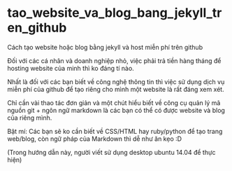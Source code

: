 # tao_website_va_blog_bang_jekyll_tren_github
Cách tạo website hoặc blog bằng jekyll và host miễn phí trên github

Đối với các cá nhân và doanh nghiệp nhỏ, việc phải trả tiền hàng tháng để hosting website của minh thì ko đáng tí nào.

Nhất là đối với các bạn biết về công nghệ thông tin thì việc sử dụng dịch vụ miễn phí của github để tạo riêng cho mình một website là rất đáng xem xét.

Chỉ cần vài thao tác đơn giản và một chút hiểu biết về công cụ quản lý mã nguồn git + ngôn ngữ markdown là các bạn có thể có được website và blog của riêng mình.

Bật mí: Các bạn sẽ ko cần biết về CSS/HTML hay ruby/python để tạo trang web/blog, còn ngữ pháp của Markdown thì dễ như ăn kẹo :D 

(Trong hướng dẫn này, người viết sử dụng desktop ubuntu 14.04 để thực hiện)
